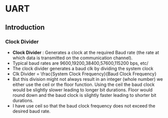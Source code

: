 # UART

## Introduction 


### Clock Divider 
- **Clock Divider** : Generates a clock at the required Baud rate (the rate at which data is transmitted on the communication channel).
- Typical baud rates are 9600,19200,38400,57600,115200 bps, etc/
- The clock divider generates a baud clk by dividing the system clock 
- Clk Divider = \frac{System Clock Frequency}{Baud Clock Frequency}
- But this division might not always result in an integer (whole number) we either use the ceil or the floor function. Using the ceil the baud clock would be slightly slower leading to longer bit durations. Floor would round down and the baud clock is slightly faster leading to shorter bit durations. 
- I have use ceil so that the baud clock frequency does not exceed the desired baud rate.

